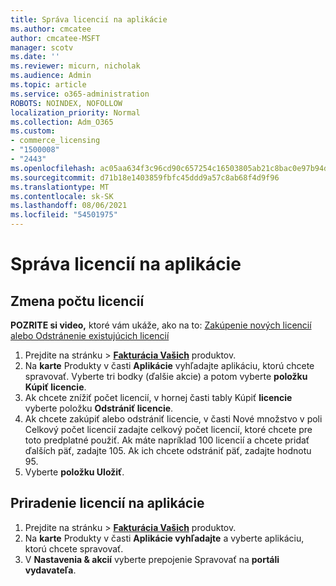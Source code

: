 ```yaml
---
title: Správa licencií na aplikácie
ms.author: cmcatee
author: cmcatee-MSFT
manager: scotv
ms.date: ''
ms.reviewer: micurn, nicholak
ms.audience: Admin
ms.topic: article
ms.service: o365-administration
ROBOTS: NOINDEX, NOFOLLOW
localization_priority: Normal
ms.collection: Adm_O365
ms.custom:
- commerce_licensing
- "1500008"
- "2443"
ms.openlocfilehash: ac05aa634f3c96cd90c657254c16503805ab21c8bac0e97b94d2e3021a4a62c4
ms.sourcegitcommit: d71b18e1403859fbfc45ddd9a57c8ab68f4d9f96
ms.translationtype: MT
ms.contentlocale: sk-SK
ms.lasthandoff: 08/06/2021
ms.locfileid: "54501975"
---
```

# <a name="manage-app-licenses"></a>Správa licencií na aplikácie

## <a name="to-change-license-quantity"></a>Zmena počtu licencií

**POZRITE si video,** ktoré vám ukáže, ako na to: [Zakúpenie nových licencií](https://go.microsoft.com/fwlink/p/?linkid=2154857) [alebo Odstránenie existujúcich licencií](https://go.microsoft.com/fwlink/p/?linkid=2154938)

1. Prejdite na stránku  >  **[Fakturácia Vašich](https://go.microsoft.com/fwlink/p/?linkid=842054)** produktov.
2. Na **karte** Produkty v časti **Aplikácie** vyhľadajte aplikáciu, ktorú chcete spravovať. Vyberte tri bodky (ďalšie akcie) a potom vyberte **položku Kúpiť licencie**.
3. Ak chcete znížiť počet licencií, v hornej časti tably Kúpiť **licencie** vyberte položku **Odstrániť licencie**.
4. Ak chcete zakúpiť alebo  odstrániť licencie,  v časti Nové množstvo v poli Celkový počet licencií zadajte celkový počet licencií, ktoré chcete pre toto predplatné použiť. Ak máte napríklad 100 licencií a chcete pridať ďalších päť, zadajte 105. Ak ich chcete odstrániť päť, zadajte hodnotu 95.
5. Vyberte **položku Uložiť**.

## <a name="to-assign-app-licenses"></a>Priradenie licencií na aplikácie

1. Prejdite na stránku  >  **[Fakturácia Vašich](https://go.microsoft.com/fwlink/p/?linkid=842054)** produktov.
2. Na **karte** Produkty v časti **Aplikácie vyhľadajte** a vyberte aplikáciu, ktorú chcete spravovať.
3. V **Nastavenia & akcií** vyberte prepojenie Spravovať na **portáli vydavateľa**.